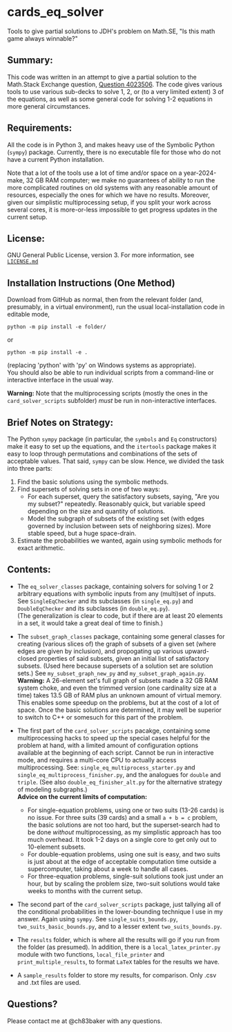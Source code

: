 # cards_eq_solver

Tools to give partial solutions to JDH's problem on Math.SE, "Is this math game always winnable?"

## Summary:

This code was written in an attempt to give a partial solution to the Math.Stack Exchange question, 
[Question 4023506](https://math.stackexchange.com/questions/4023546/is-this-math-game-always-winnable).
The code gives various tools to use various sub-decks to solve 1, 2, or (to a very limited extent) 3 of the equations,
as well as some general code for solving 1-2 equations in more general circumstances.

## Requirements:

All the code is in Python 3, and makes heavy use of the Symbolic Python (`sympy`) package.  Currently, there is no
executable file for those who do not have a current Python installation.  

Note that a lot of the tools use a lot of time and/or space on a year-2024-make, 32 GB RAM computer;
we make no guarantees of ability to run the more complicated routines on old systems with any reasonable amount
of resources, especially the ones for which we have no results.  Moreover, given our simplistic multiprocessing setup,
if you split your work across several cores, it is more-or-less impossible to get progress updates in the current setup.

## License:

GNU General Public License, version 3.  For more information, see [`LICENSE.md`](/LICENSE.md)

## Installation Instructions (One Method)

Download from GitHub as normal, then from the relevant folder (and, presumably, in a virtual environment),
run the usual local-installation code in editable mode,

    python -m pip install -e folder/

or 

    python -m pip install -e .

(replacing 'python' with 'py' on Windows systems as appropriate).  
You should also be able to run individual scripts from a command-line or interactive interface in the usual way.

**Warning:**  Note that the multiprocessing scripts (mostly the ones in the `card_solver_scripts` subfolder) *must* be run
in non-interactive interfaces.

## Brief Notes on Strategy:

The Python `sympy` package (in particular, the `symbols` and `Eq` constructors) make it easy to set up the equations, and the
`itertools` package makes it easy to loop through permutations and combinations of the sets of acceptable values.
That said, `sympy` can be slow.  Hence, we divided the task into three parts:

1.  Find the basic solutions using the symbolic methods.
2.  Find supersets of solving sets in one of two ways:
    - For each superset, query the satisfactory subsets, saying, "Are you my subset?" repeatedly.
    Reasonably quick, but variable speed depending on the size and quantity of solutions.
    - Model the subgraph of subsets of the existing set (with edges governed by inclusion between sets of neighboring sizes).
    More stable speed, but a huge space-drain.
3.  Estimate the probabilities we wanted, again using symbolic methods for exact arithmetic.

## Contents:

* The `eq_solver_classes` package, containing solvers for solving 1 or 2 arbitrary equations with symbolic inputs from any (multi)set of inputs.  See `SingleEqChecker` and its subclasses (in `single_eq.py`) and `DoubleEqChecker` and its
subclasses (in `double_eq.py`).  
(The generalization is clear to code, but if there are at least 20 elements in a set,
it would take a great deal of time to finish.)

* The `subset_graph_classes` package, containing some general classes for creating (various slices of) the graph of subsets of a given set (where edges are given by inclusion), and
propogating up various upward-closed properties of said subsets, given an initial list of satisfactory subsets.  (Used here because supersets of a solution set are solution sets.)  See `my_subset_graph_new_py` and `my_subset_graph_again.py`.
**Warning:** A 26-element set's full graph of subsets made a 32 GB RAM system choke, and even the trimmed version (one cardinality
size at a time) takes 13.5 GB of RAM plus an unknown amount of virtual memory.  This enables some speedup on the problems, but at the
cost of a lot of space.  Once the basic solutions are determined, it may well be superior to switch to C++ or somesuch for this part
of the problem.

* The first part of the `card_solver_scripts` pacakge, containing some multiprocessing hacks to speed up the special cases helpful
for the problem at hand, with a limited amount of configuration
options available at the beginning of each script.  Cannot be run in interactive mode, and requires a multi-core CPU to actually
access multiprocessing.  See: `single_eq_multiprocess_starter.py` and `single_eq_multiprocess_finisher.py`, and the analogues for `double` and `triple`.  (See also `double_eq_finisher_alt.py` for the alternative strategy of modeling subgraphs.)  
**Advice on the current limits of computation:**
    * For single-equation problems, using one or two suits (13-26 cards) is no issue.  For three suits (39 cards) and a small `a + b = c` problem,
    the basic solutions are not too hard, but the superset-search had to be done *without* multiprocessing, as my simplistic approach has too much overhead.  It took 1-2 days on a single core to get only out to 10-element subsets.
    * For double-equation problems, using one suit is easy, and two suits is just about at the edge of acceptable computation time
    outside a supercomputer, taking about a week to handle all cases.
    * For three-equation problems, single-suit solutions took just under an hour, but by scaling the problem size, two-suit solutions would take weeks to months with the current setup.

* The second part of the `card_solver_scripts` package, just tallying all of the conditional probabilities in the lower-bounding technique I use in my answer.  Again using `sympy`.  See `single_suits_bounds.py`, `two_suits_basic_bounds.py`, and to a lesser extent `two_suits_bounds.py`.

* The `results` folder, which is where all the results will go if you run from the folder (as presumed).  In addition, there is a `local_latex_printer.py` module with two functions, `local_file_printer` and `print_multiple_results`, to format `LaTeX` tables for the results we have.

* A `sample_results` folder to store my results, for comparison.  Only .csv and .txt files are used.  

## Questions?

Please contact me at @ch83baker with any questions.